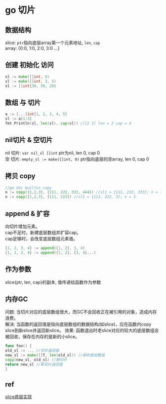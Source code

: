 # go 切片

## 数据结构

slice: `ptr`指向底层array第一个元素地址, `len`, `cap`  
array: {0:0, 1:0, 2:0, 3:0 ...}  

## 创建 初始化 访问

```go
sl := make([]int, 5)
sl := make([]int, 3, 5)
sl := []int{30, 50, 20}
```

## 数组 与 切片

```go
a := [...]int{1, 2, 3, 4, 5}
sl := a[1:3]
fmt.Println(sl, len(sl), cap(sl)) //[2 3] len = 2 cap = 4
```

## nil切片 & 空切片

nil 切片: `var nil_sl []int`  ptr为nil, len 0, cap 0  
空 切片: `empty_sl := make([]int, 0)` ptr指向底层的空array, len 0, cap 0

## 拷贝 copy

```go fake
//go doc builtin copy
n := copy({1,2,3}, {111, 222, 333, 444}) //sl1 = {111, 222, 333}; n = 3
n := copy({1,2,3}, {111, 222}) //sl1 = {111, 222, 3}; n = 2
```

## append & 扩容

向切片增加元素。  
cap不足时，新建底层数组并扩容cap。  
cap足够时，会改变底层数组元素值。  

```go
{1, 2, 3, 4} := append({1, 2}, 3, 4)
{1, 2, 3, 4} := append({1, 2}, {3, 4}...)
```

## 作为参数

slice{ptr, len, cap}的副本, 值传递给函数作为参数

## 内存GC

问题: 当切片对应的底层数组很大，而GC不会回收正在被引用的对象，造成内存浪费。  
解决: 当函数的返回值是指向底层数组的数据结构(如slice)，应在函数内copy slice到新slice并返回新slice。
效果: 函数退出时老slice对应的较大的底层数组会被回收，保存在内存的是新的小slice。

```go
func foo() {
old_sl := ... //切片返回值
new_sl := make([]T, len(old_sl)) //新的底层数组
copy(new_sl, old_sl) //新切片
return new_sl //新切片返回值
}
```

## ref

[slice底层实现](https://blog.csdn.net/lengyuezuixue/article/details/81197691)

